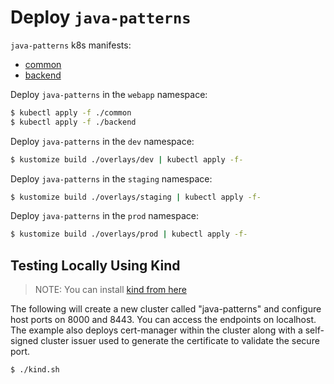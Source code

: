 # Deploy `java-patterns`

`java-patterns` k8s manifests:

- [common](common)
- [backend](backend)

Deploy `java-patterns` in the `webapp` namespace:

```bash
$ kubectl apply -f ./common
$ kubectl apply -f ./backend
```

Deploy `java-patterns` in the `dev` namespace:

```bash
$ kustomize build ./overlays/dev | kubectl apply -f-
```

Deploy `java-patterns` in the `staging` namespace:

```bash
$ kustomize build ./overlays/staging | kubectl apply -f-
```

Deploy `java-patterns` in the `prod` namespace:

```bash
$ kustomize build ./overlays/prod | kubectl apply -f-
```

## Testing Locally Using Kind

> NOTE: You can install [kind from here](https://kind.sigs.k8s.io/docs/user/quick-start/#installation)

The following will create a new cluster called "java-patterns" and configure host ports on 8000 and 8443. You can access the endpoints on localhost. The example also
deploys cert-manager within the cluster along with a self-signed cluster issuer used to generate the certificate to validate the secure port.

```bash
$ ./kind.sh
```
